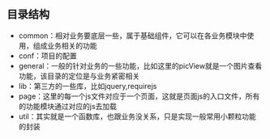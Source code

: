 ## 目录结构

* common：相对业务要底层一些，属于基础组件，它可以在各业务模块中使用，组成业务相关的功能
* conf：项目的配置
* general：一般的针对业务的一些功能，比如这里的picView就是一个图片查看功能，该目录的定位是与业务紧密相关
* lib：第三方的一些库，比如jquery,requirejs
* page：这里的每一个js文件对应于一个页面，这就是页面js的入口文件，所有的功能模块通过对应的js去加载
* util：其实就是一个函数库，也跟业务没关系，只是实现一般常用小颗粒功能的封装
